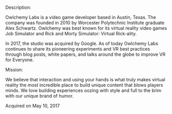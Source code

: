 Description:

Owlchemy Labs is a video game developer based in Austin, Texas. The company was founded in 2010 by Worcester Polytechnic Institute graduate Alex Schwartz. Owlchemy was best known for its virtual reality video games Job Simulator and Rick and Morty Simulator: Virtual Rick-ality. 

In 2017, the studio was acquired by Google. As of today Owlchemy Labs continues to share its pioneering experiments and VR best practices through blog posts, white papers, and talks around the globe to improve VR for Everyone. 

Mission:

We believe that interaction and using your hands is what truly makes virtual reality the most incredible place to build unique content that blows players minds. We love building experiences oozing with style and full to the brim with our unique brand of humor.

Acquired on May 10, 2017